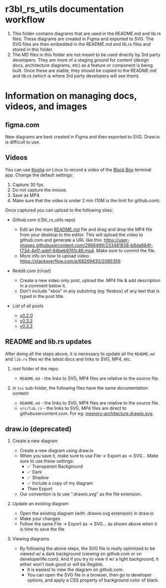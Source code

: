 # r3bl_rs_utils documentation workflow

1. This folder contains diagrams that are used in the README.md and lib.rs files. These diagrams are
   created in Figma and exported to SVG. The SVG files are then embedded in the README.md and lib.rs
   files and stored in this folder.
2. The MD files in this folder are not meant to be used directly by 3rd party developers. They are
   more of a staging ground for content (design docs, architecture diagrams, etc) as a feature or
   component is being built. Once these are stable, they should be copied to the README.md and
   lib.rs (which is where 3rd party developers will see them).

# Information on managing docs, videos, and images

## figma.com

New diagrams are best created in Figma and then exported to SVG. Draw.io is difficult to use.

## Videos

You can use [Kooha](https://flathub.org/apps/details/io.github.seadve.Kooha) on Linux to record a
video of the [Black Box](https://flathub.org/apps/details/com.raggesilver.BlackBox) terminal app.
Change the default settings:

1. Capture 30 fps.
2. Do not capture the mouse.
3. Save as MP4.
4. Make sure that the video is under 2 min (10M is the limit for github.com).

Once captured you can upload to the following sites:

- Github.com (r3bl_rs_utils repo)

  - Edit an the main [README.md](https://github.com/r3bl-org/r3bl-open-core#readme) file and drag and
    drop the MP4 file from your desktop to the editor. This will upload the video to github.com and
    generate a URL like this:
    <https://user-images.githubusercontent.com/2966499/233481838-b6da884f-f73d-4e1f-adef-94beb9761c46.mp4>.
    Make sure to commit the file.
  - More info on how to upload video: <https://stackoverflow.com/a/68269430/2085356>

- Reddit.com (r/rust)

  - Create a new video only post, upload the .MP4 file & add description in a comment below it.
  - Don't include "xbox" in any substring (eg: flexbox) of any text that is typed in the post title.

- List of all posts
  - [v0.2.0](https://www.reddit.com/r/rust/comments/zifmsl/media_tui_framework_fans_ive_just_updated_the/)
  - [v0.3.2](https://www.reddit.com/r/rust/comments/11kb72w/media_tui_engine_fans_r3bl_tui_v032_crate_has/)
  - [v0.3.3](https://www.reddit.com/r/rust/comments/12uicn3/media_tui_framework_fans_ive_just_updated_the/)

## README and lib.rs updates

After doing all the steps above, it is necessary to update all the `README.md` and `lib.rs` files w/
the latest docs and links to SVG, MP4, etc.

1. root folder of the repo:

   - `README.md` - the links to SVG, MP4 files are relative to the source file.

2. in `tui` sub-folder, the following files have the same documentation content:

   - `README.md` - the links to SVG, MP4 files are relative to the source file.
   - `src/lib.rs` - the links to SVG, MP4 files are direct to githubusercontent.com. For eg:
     [memory-architecture.drawio.svg](https://raw.githubusercontent.com/r3bl-org/r3bl-open-core/main/docs/memory-architecture.drawio.svg).

## draw.io (deprecated)

1. Create a new diagram

   - Create a new diagram using draw.io
   - When you save it, make sure to use File -> Export as -> SVG... Make sure to use these settings:
     - ✅ Transparent Background
     - ✅ Dark
     - ✅ Shadow
     - ✅ Include a copy of my diagram
     - Then Export
   - Our convention is to use ".drawio.svg" as the file extension.

2. Update an existing diagram

   - Open the existing diagram (with .drawio.svg extension) in draw.io
   - Make your changes
   - Follow the same File -> Export as -> SVG... as shown above when it is time to save the file

3. Viewing diagrams

   - By following the above steps, the SVG file is really optimized to be viewed w/ a dark
     background (viewing on github.com or on developerlife.com). And if you try to view it w/ a
     light background, it either won't look good or will be illegible.
     - It is easiest to view the diagram on github.com.
     - You can open the SVG file in a browser, then go to developer options, and apply a CSS
       property of background color of black.
